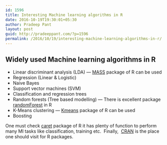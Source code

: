 ```yaml
---
id: 1596
title: Interesting Machine learning algorithms in R
date: 2016-10-19T19:30:01+05:30
author: Pradeep Pant
layout: post
guid: http://pradeeppant.com/?p=1596
permalink: /2016/10/19/interesting-machine-learning-algorithms-in-r/
---
```

## Widely used Machine learning algorithms in R

  * Linear discriminant analysis (LDA) &#8212; [MASS](https://cran.r-project.org/web/packages/MASS/index.html) package of R can be used
  * Regression (Linear & Logistic)
  * Naive Bayes
  * Support vector machines (SVM)
  * Classification and regression trees
  * Random forests (Tree based modelling) &#8212; There is excellent package [randomForest](https://cran.r-project.org/web/packages/randomForest/index.html) in R
  * K-Means clustering &#8212; [Kmeans](https://stat.ethz.ch/R-manual/R-devel/library/stats/html/kmeans.html) package of R can be used
  * Boosting

One must check [caret](http://topepo.github.io/caret/index.html) package of R it has plenty of function to perform many MI tasks like classification, training etc.  Finally,  [CRAN](https://cran.r-project.org) is the place one should visit for R packages.